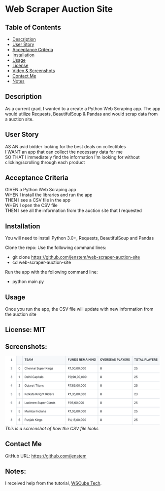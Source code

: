 # Web Scraper Auction Site

## Table of Contents
+ [Description](#description)
+ [User Story](#userstory)
+ [Acceptance Criteria](#acceptance)
+ [Installation](#installation)
+ [Usage](#usage)
+ [License](#license)
+ [Video & Screenshots](#screenshots)
+ [Contact Me](#contact)
+ [Notes](#notes)
##

<a id='description'></a>
## Description

As a current grad, I wanted to a create a Python Web Scraping app.  The app would utilize Requests, BeautifulSoup & Pandas and would scrap data from a auction site.
##

<a id='userstory'></a>
## User Story

AS AN avid bidder looking for the best deals on collectibles\
I WANT an app that can collect the necessary data for me\
SO THAT I immediately find the information I'm looking for without clicking/scrolling through each product
##

<a id='acceptance'></a>
## Acceptance Criteria

GIVEN a Python Web Scraping app\
WHEN I install the libraries and run the app\
THEN I see a CSV file in the app\
WHEN I open the CSV file\
THEN I see all the information from the auction site that I requested
##

<a id='installation'></a>
## Installation
You will need to install Python 3.0+, Requests, BeautifulSoup and Pandas

Clone the repo:
Use the following command lines:
- git clone https://github.com/jenstem/web-scraper-auction-site
- cd web-scraper-auction-site

Run the app with the following command line:
- python main.py
##

<a id='usage'></a>
## Usage
Once you run the app, the CSV file will update with new information from the auction site
##

<a id='license'></a>
## License:  MIT
##

<a id='screenshots'></a>
## Screenshots:

![](https://github.com/jenstem/web-scraper-auction-site/blob/main/auction-site-table.png) <br>
*This is a screenshot of how the CSV file looks*
##

<a id='contact'></a>
## Contact Me
GitHub URL:  https://github.com/jenstem

##
<a id='notes'></a>
## Notes:

I received help from the tutorial, [WSCube Tech](https://www.youtube.com/watch?v=UabBGhnVqSo&list=PLc20sA5NNOvrsn3a78ewy2VTCXVV47NB4&index=1&pp=iAQB).